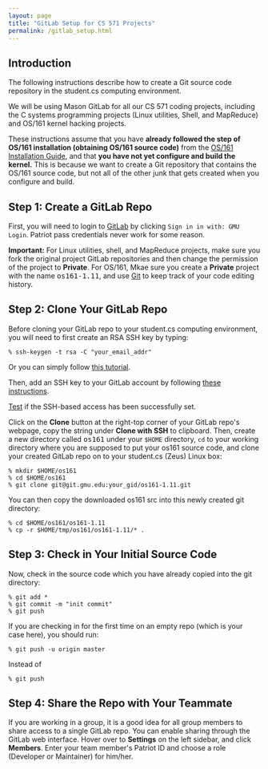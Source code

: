 ```yaml
---
layout: page
title: "GitLab Setup for CS 571 Projects"
permalink: /gitlab_setup.html
---
```


## Introduction

The following instructions describe how to create a Git source code
repository in the student.cs computing environment.

We will be using Mason GitLab for all our CS 571 coding projects,
including the C systems programming projects (Linux utilities, Shell,
and MapReduce) and OS/161 kernel hacking projects. 

These instructions assume that you have **already followed the step
of OS/161 installation (obtaining OS/161 source code)** from the 
<a href="os161_install.html">OS/161 Installation Guide</a>, and that 
**you have not yet configure and build the kernel.**
This is because we want to create a Git repository that contains
the OS/161 source code, but not all of the other junk that gets
created when you configure and build.

## Step 1: Create a GitLab Repo

First, you will need to login to <a
href="https://git.gmu.edu/users/sign_in">GitLab</a> by clicking
`Sign in in with: GMU Login`. Patriot pass credentials never work
for some reason.

**Important:**
For Linux utilities, shell, and MapReduce projects, make sure you fork
the original project GitLab repositories and then change the permission
of the project to **Private**.
For OS/161,
Mkae sure you create a **Private** project with the name
<kbd>os161-1.11</kbd>, and use <a href="https://git-scm.com/">Git</a>
to keep track of your code editing history.

## Step 2: Clone Your GitLab Repo

Before cloning your GitLab repo to your student.cs computing environment,
you will need to first create an RSA SSH key by typing:

```
% ssh-keygen -t rsa -C "your_email_addr"
```

Or you can simply follow 
<a href="https://git.gmu.edu/help/ssh/README#generating-a-new-ssh-key-pair">this tutorial</a>.

Then, add an SSH key to your GitLab account by following 
<a href="https://git.gmu.edu/help/ssh/README#adding-an-ssh-key-to-your-gitlab-account">these instructions</a>.

<a href="https://git.gmu.edu/help/ssh/README#adding-an-ssh-key-to-your-gitlab-account">Test</a> if
the SSH-based access has been successfully set. 

Click on the **Clone** button at the right-top corner of your GitLab repo's webpage,
copy the string under **Clone with SSH** to clipboard.
Then, create a new directory called <tt>os161</tt> under your `$HOME` directory, 
`cd` to your working directory where you are supposed to put your os161 source code,
and clone your created GitLab repo on to your student.cs (Zeus) Linux box:

```
% mkdir $HOME/os161 
% cd $HOME/os161 
% git clone git@git.gmu.edu:your_gid/os161-1.11.git
```

You can then copy the downloaded 
os161 src into this newly created git directory:

```
% cd $HOME/os161/os161-1.11
% cp -r $HOME/tmp/os161/os161-1.11/* .
```

## Step 3: Check in Your Initial Source Code

Now, check in the source code which you have already copied into the git directory:

```
% git add *
% git commit -m "init commit" 
% git push  
```

If you are checking in for the first time on an empty repo (which is your case here),
you should run:

```
% git push -u origin master
```

Instead of

```
% git push
```

## Step 4: Share the Repo with Your Teammate

If you are working in a group, it is a good idea for all group
members to share access to a single GitLab repo. You can enable
sharing through the GitLab web interface. Hover over to **Settings**
on the left sidebar, and click **Members**. Enter your team member's
Patriot ID and choose a role (Developer or Maintainer) for him/her.


